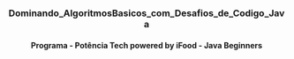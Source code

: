 <h3 align="center">Dominando_AlgoritmosBasicos_com_Desafios_de_Codigo_Java</h3>
<h4 align="center">Programa - Potência Tech powered by iFood - Java Beginners</h4>
